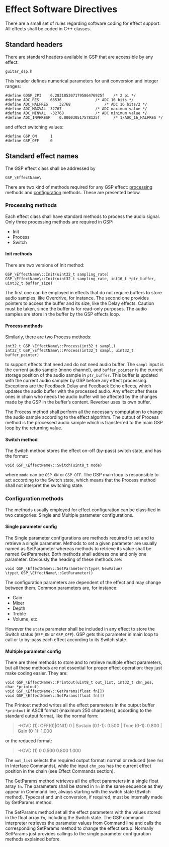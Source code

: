 # Effect Software Directives

There are a small set of rules regarding software coding for effect support. All effects shall be coded in C++ classes. 

## Standard headers

There are standard headers available in GSP that are accessible by any effect:

	guitar_dsp.h
 
This header defines numerical parameters for unit conversion and integer ranges:

```#define GDSP_PI 	3.14159265358979323846f 	/* pi */
#define GDSP_2PI 	6.283185307179586476925f 	/* 2 pi */
#define ADC_RES 	65536				/* ADC 16 bits */
#define ADC_HALFRES 	32768				/* ADC 16 bits/2 */
#define ADC_MAXVAL 	32767				/* ADC maximum value */
#define ADC_MINVAL 	-32768 				/* ADC minimum value */
#define ADC_INVHRESF 	0.000030517578125f 		/* 1/ADC_16_HALFRES */
```

and effect switching values:

```
#define GSP_ON 		1
#define GSP_OFF 	0
```
## Standard effect names
	
The GSP effect class shall be addressed by 

	GSP_\EffectName\

There are two kind of methods required for any GSP effect: [processing](#prcsmt) methods and [configuration](#cfgr) methods. These are presented below.

### <h3 id="prcsmt">Processing methods</h3>

Each effect class shall have standard methods to process the audio signal. Only three processing methods are required in GSP:

- Init
- Process
- Switch

#### Init methods

There are two versions of Init method:

	GSP_\EffectName\::Init(uint32_t sampling_rate)
	GSP_\EffectName\::Init(uint32_t sampling_rate, int16_t *ptr_buffer, uint32_t buffer_size)

The first one can be employed in effects that do not require buffers to store audio samples, like Overdrive, for instance. The second one provides pointers to access the buffer and its size, like the Delay effects. Caution must be taken, since the buffer is for read-only purposes. The audio samples are store in the buffer by the GSP effects loop.

#### Process methods

Similarly, there are two Process methods: 

	int32_t GSP_\EffectName\::Process(int32_t sampl,)
	int32_t GSP_\EffectName\::Process(int32_t sampl, uint32_t buffer_pointer)

to support effects that need and do not need audio buffer. The ```sampl``` input is the current audio sample (mono channel), and ```buffer_pointer``` is the current storage position of the audio sample in ```ptr_buffer```. This buffer is updated with the current audio sampler by GSP before any effect processing. Exceptions are the Feedback Delay and Feedback Echo effects, which updates the audio buffer with the processed audio. Any effect after these ones in chain who needs the audio buffer will be affected by the changes made by the GSP in the buffer’s content. Reverber uses its own buffer.

The Process method shall perform all the necessary computation to change the audio sample according to the effect algorithm. The output of Process method is the processed audio sample which is transferred to the main GSP loop by the returning value. 

#### Switch method

The Switch method stores the effect on-off (by-pass) switch state, and has the format:

	void GSP_\EffectName\::Switch(uint8_t mode)

where ```mode``` can be ```GSP_ON``` or ```GSP_OFF```. The GSP main loop is responsible to act according to the Switch state, which means that the Process method shall not interpret the switching state.

### <h3 id="cfgr">Configuration methods</h3>

The methods usually employed for effect configuration can be classified in two categories: Single and Multiple parameter configurations. 

#### Single parameter config

The Single parameter configurations are methods required to set and to retrieve a single parameter. Methods to set a given parameter are usually named as SetParameter whereas methods to retrieve its value shall be named GetParameter. Both methods shall address one and only one parameter. Obviously the heading of these methods are:

	void GSP_\EffectName\::SetParameter(\type\ NewValue)
	\type\ GSP_\EffectName\::GetParameter()

The configuration parameters are dependent of the effect and may change between them. Common parameters are, for instance:

- Gain
- Mixer
- Depth
- Treble
- Volume, etc.

However the ```state``` parameter shall be included in any effect to store the Switch status (```GSP_ON``` or ```GSP_OFF```). GSP gets this parameter in main loop to call or to by-pass each effect according to its Switch state.

#### Multiple parameter config

There are three methods to store and to retrieve multiple effect parameters, but all these methods are not essential for proper effect operation: they just make coding easier. They are:

	void GSP_\EffectName\::Printout(uint8_t out_list, int32_t chn_pos, char *printout)
	void GSP_\EffectName\::GetParams(float fn[])
	void GSP_\EffectName\::SetParams(float fn[])

The Printout method writes all the effect parameters in the output buffer ```*printout``` in ASCII format (maximum 250 characters), according to the standard output format, like the normal form:

> ->OVD (1): OFF(0)|ON(1) 0 | Sustain (0.1-1): 0.500 | Tone (0-1): 0.800 | Gain (0-1): 1.000 

or the reduced format:

> ->OVD (1) 0 0.500 0.800 1.000

The ```out_list``` selects the required output format: normal or reduced (see ```fmt``` in Interface Commands), while the input ```chn_pos``` has the current effect position in the chain (see Effect Commands section).

The GetParams method retrieves all the effect parameters in a single float array ```fn```. The parameters shall be stored in ```fn``` in the same sequence as they appear in Command line, always starting with the switch state (Switch method). Typecast and unit conversion, if required, must be internally made by GetParams method. 

The SetParams method set all the effect parameters with the values stored in the float array ```fn```, including the Switch state. The GSP command interpreter retrieves the parameter values from Command line and calls the corresponding SetParams method to change the effect setup. Normally SetParams just provides callings to the single parameter configuration methods explained before.


